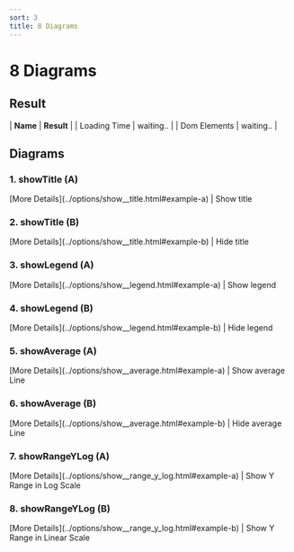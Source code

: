 ```yaml
---
sort: 3
title: 8 Diagrams
---
```


# 8 Diagrams

## Result

| **Name** | **Result** |
| Loading Time | <insert id='statosioLoadingTime'>waiting..</insert> |
| Dom Elements | <insert id='statosioDomElements'>waiting..</insert> |

## Diagrams

### 1. showTitle (A)

<div id="example-1">
	<script>
		d3.statosio(file,"name",["mobile"],{"showTitle":true,"viewDomId":"example-1"})
	</script>
</div>
[More Details](../options/show__title.html#example-a) | Show title

### 2. showTitle (B)

<div id="example-2">
	<script>
		d3.statosio(file,"name",["mobile"],{"showTitle":false,"viewDomId":"example-2"})
	</script>
</div>
[More Details](../options/show__title.html#example-b) | Hide title

### 3. showLegend (A)

<div id="example-3">
	<script>
		d3.statosio(file,"name",["mobile","desktop"],{"showLegend":true,"viewDomId":"example-3"})
	</script>
</div>
[More Details](../options/show__legend.html#example-a) | Show legend

### 4. showLegend (B)

<div id="example-4">
	<script>
		d3.statosio(file,"name",["mobile","desktop"],{"showLegend":false,"viewDomId":"example-4"})
	</script>
</div>
[More Details](../options/show__legend.html#example-b) | Hide legend

### 5. showAverage (A)

<div id="example-5">
	<script>
		d3.statosio(file,"name",["mobile"],{"showAverage":true,"viewDomId":"example-5"})
	</script>
</div>
[More Details](../options/show__average.html#example-a) | Show average Line

### 6. showAverage (B)

<div id="example-6">
	<script>
		d3.statosio(file,"name",["mobile"],{"showAverage":false,"viewDomId":"example-6"})
	</script>
</div>
[More Details](../options/show__average.html#example-b) | Hide average Line

### 7. showRangeYLog (A)

<div id="example-7">
	<script>
		d3.statosio(file,"name",["mobile"],{"showRangeYLog":true,"viewDomId":"example-7"})
	</script>
</div>
[More Details](../options/show__range_y_log.html#example-a) | Show Y Range in Log Scale

### 8. showRangeYLog (B)

<div id="example-8">
	<script>
		d3.statosio(file,"name",["mobile"],{"showRangeYLog":false,"viewDomId":"example-8"})
	</script>
</div>
[More Details](../options/show__range_y_log.html#example-b) | Show Y Range in Linear Scale

